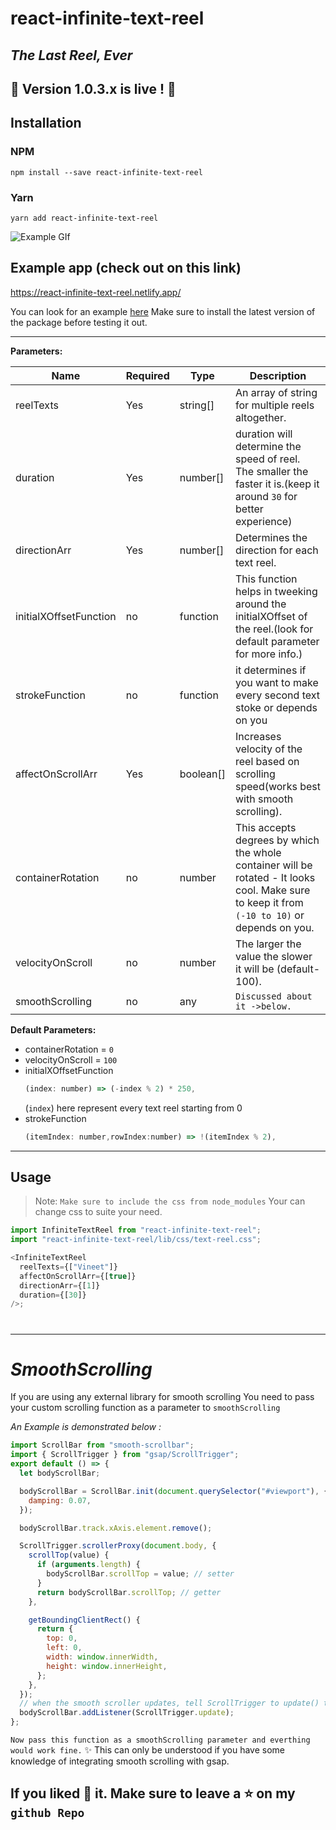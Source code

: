 # react-infinite-text-reel

## _The Last Reel, Ever_

## 🎉 Version 1.0.3.x is live ! 🎉

## Installation

### NPM

`npm install --save react-infinite-text-reel`

### Yarn

`yarn add react-infinite-text-reel`

![Example GIf](https://media.giphy.com/media/FD0vH6d9cKHou41e03/giphy.gif)

## Example app (check out on this link)
https://react-infinite-text-reel.netlify.app/

You can look for an example [here](https://github.com/vineetpjp/react-infinite-text-reel/tree/master/example)
Make sure to install the latest version of the package before testing it out.

---

**Parameters:**

| Name                   | Required | Type      | Description                                                                                                                                   |
| ---------------------- | -------- | --------- | --------------------------------------------------------------------------------------------------------------------------------------------- |
| reelTexts              | Yes      | string[]  | An array of string for multiple reels altogether.                                                                                             |
| duration               | Yes      | number[]  | duration will determine the speed of reel. The smaller the faster it is.(keep it around `30` for better experience)                           |
| directionArr           | Yes      | number[]  | Determines the direction for each text reel.                                                                                                  |
| initialXOffsetFunction | no       | function  | This function helps in tweeking around the initialXOffset of the reel.(look for default parameter for more info.)                             |
| strokeFunction         | no       | function  | it determines if you want to make every second text stoke or depends on you                                                                   |
| affectOnScrollArr      | Yes      | boolean[] | Increases velocity of the reel based on scrolling speed(works best with smooth scrolling).                                                    |
| containerRotation      | no       | number    | This accepts degrees by which the whole container will be rotated - It looks cool. Make sure to keep it from `(-10 to 10)` or depends on you. |
| velocityOnScroll       | no       | number    | The larger the value the slower it will be (default-100).                                                                                     |
| smoothScrolling        | no       | any       | `Discussed about it ->below.`                                                                                                                 |

**Default Parameters:**

- containerRotation = `0`
- velocityOnScroll = `100`
- initialXOffsetFunction
  ```javascript
  (index: number) => (-index % 2) * 250,
  ```
  (`index`) here represent every text reel starting from 0
- strokeFunction
  ```javascript
  (itemIndex: number,rowIndex:number) => !(itemIndex % 2),
  ```

---

## Usage

> Note: `Make sure to include the css from node_modules`
> Your can change css to suite your need.

```javascript
import InfiniteTextReel from "react-infinite-text-reel";
import "react-infinite-text-reel/lib/css/text-reel.css";

<InfiniteTextReel
  reelTexts={["Vineet"]}
  affectOnScrollArr={[true]}
  directionArr={[1]}
  duration={[30]}
/>;
```

#

#

---

#

# _SmoothScrolling_

If you are using any external library for smooth scrolling
You need to pass your custom scrolling function as a parameter to `smoothScrolling`

_An Example is demonstrated below :_

```javascript
import ScrollBar from "smooth-scrollbar";
import { ScrollTrigger } from "gsap/ScrollTrigger";
export default () => {
  let bodyScrollBar;

  bodyScrollBar = ScrollBar.init(document.querySelector("#viewport"), {
    damping: 0.07,
  });

  bodyScrollBar.track.xAxis.element.remove();

  ScrollTrigger.scrollerProxy(document.body, {
    scrollTop(value) {
      if (arguments.length) {
        bodyScrollBar.scrollTop = value; // setter
      }
      return bodyScrollBar.scrollTop; // getter
    },

    getBoundingClientRect() {
      return {
        top: 0,
        left: 0,
        width: window.innerWidth,
        height: window.innerHeight,
      };
    },
  });
  // when the smooth scroller updates, tell ScrollTrigger to update() too:
  bodyScrollBar.addListener(ScrollTrigger.update);
};
```

`Now pass this function as a smoothScrolling parameter and everthing would work fine.`
✨ This can only be understood if you have some knowledge of integrating smooth scrolling with gsap.

## If you liked 🤩 it. Make sure to leave a ⭐ on my `github Repo`
